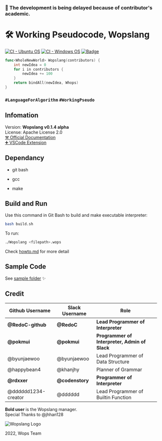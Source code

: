 ### :mega: The development is being delayed because of contributor's academic.
# :hammer_and_wrench: Working Pseudocode, Wopslang

[![CI - Ubuntu OS](https://github.com/Wopslang/Wops/actions/workflows/ubuntu.yml/badge.svg)](https://github.com/Wopslang/Wops/actions/workflows/ubuntu.yml)
[![CI - Windows OS](https://github.com/Wopslang/Wops/actions/workflows/windows.yml/badge.svg)](https://github.com/Wopslang/Wops/actions/workflows/windows.yml)
[![Badge](https://img.shields.io/badge/Slack-Join_our_chat-critical.svg?link=https://join.slack.com/t/wopslangcommunity/shared_invite/zt-nkcy12cy-n8YlAPnOT~ErPODF6k3jOw&logo=slack)](https://join.slack.com/t/wopslangcommunity/shared_invite/zt-nkcy12cy-n8YlAPnOT~ErPODF6k3jOw)

```go
func<WholeNewWorld> Wopslang(contributors) {
    int newIdea = 0
    for i in contributors {
        newIdea += 100
    }
    return bindAll(newIdea, Whops)
}
```

### `#LanguageForAlgorithm` `#WorkingPseudo`

## Infomation

Version: **Wopslang v0.1.4 alpha**  
License: Apache License 2.0  
[⚒️ Official Documentation](./doc/README.md)  
[➕ VSCode Extension](https://github.com/Wopslang/vscode-wops)

## Dependancy

- git bash

- gcc

- make

## Build and Run

Use this command in Git Bash to build and make executable interpreter:

```bash
bash build.sh
```

To run:

```bash
./Wopslang <filepath>.wops
```

Check [howto.md](doc/howto.md) for more detail

## Sample Code

See [sample folder](./sample) :sparkles:

## Credit 

|Github Username|Slack Username|Role|
|---|---|---|
|**@RedoC-github**|**@RedoC**|**Lead Programmer of Interpreter**|
|**@pokmui**|**@pokmui**|**Programmer of Interpreter, Admin of Slack**|
|@byunjaewoo|@byunjaewoo|Lead Programmer of Data Structure
|@happybean4|@khanjhy|Planner of Grammar|
|**@rdxxer**|**@codenstory**|**Programmer of Interpreter**|
|@dddddd1234-creator|@dddddd|Lead Programmer of Builtin Function|

**Bold user** is the Wopslang manager.  
Special Thanks to @jhhan128

![Wopslang Logo](https://emoji.slack-edge.com/T01MFM2TJ07/wopsfull/7fe35e7cbecd2d4d.png)

2022, Wops Team
